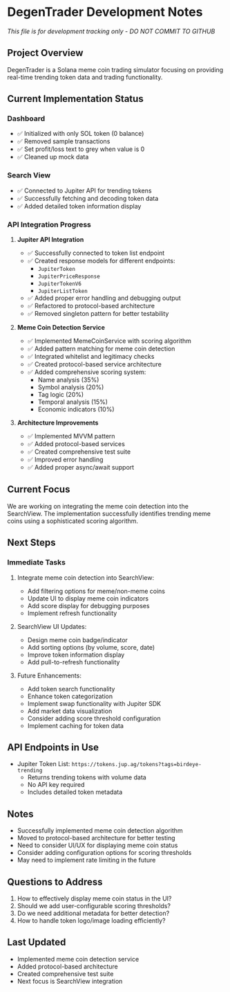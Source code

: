 # DegenTrader Development Notes
*This file is for development tracking only - DO NOT COMMIT TO GITHUB*

## Project Overview
DegenTrader is a Solana meme coin trading simulator focusing on providing real-time trending token data and trading functionality.

## Current Implementation Status

### Dashboard
- ✅ Initialized with only SOL token (0 balance)
- ✅ Removed sample transactions
- ✅ Set profit/loss text to grey when value is 0
- ✅ Cleaned up mock data

### Search View
- ✅ Connected to Jupiter API for trending tokens
- ✅ Successfully fetching and decoding token data
- ✅ Added detailed token information display

### API Integration Progress
1. **Jupiter API Integration**
   - ✅ Successfully connected to token list endpoint
   - ✅ Created response models for different endpoints:
     - `JupiterToken`
     - `JupiterPriceResponse`
     - `JupiterTokenV6`
     - `JupiterListToken`
   - ✅ Added proper error handling and debugging output
   - ✅ Refactored to protocol-based architecture
   - ✅ Removed singleton pattern for better testability

2. **Meme Coin Detection Service**
   - ✅ Implemented MemeCoinService with scoring algorithm
   - ✅ Added pattern matching for meme coin detection
   - ✅ Integrated whitelist and legitimacy checks
   - ✅ Created protocol-based service architecture
   - ✅ Added comprehensive scoring system:
     - Name analysis (35%)
     - Symbol analysis (20%)
     - Tag logic (20%)
     - Temporal analysis (15%)
     - Economic indicators (10%)

3. **Architecture Improvements**
   - ✅ Implemented MVVM pattern
   - ✅ Added protocol-based services
   - ✅ Created comprehensive test suite
   - ✅ Improved error handling
   - ✅ Added proper async/await support

## Current Focus
We are working on integrating the meme coin detection into the SearchView. The implementation successfully identifies trending meme coins using a sophisticated scoring algorithm.

## Next Steps

### Immediate Tasks
1. Integrate meme coin detection into SearchView:
   - Add filtering options for meme/non-meme coins
   - Update UI to display meme coin indicators
   - Add score display for debugging purposes
   - Implement refresh functionality

2. SearchView UI Updates:
   - Design meme coin badge/indicator
   - Add sorting options (by volume, score, date)
   - Improve token information display
   - Add pull-to-refresh functionality

3. Future Enhancements:
   - Add token search functionality
   - Enhance token categorization
   - Implement swap functionality with Jupiter SDK
   - Add market data visualization
   - Consider adding score threshold configuration
   - Implement caching for token data

## API Endpoints in Use
- Jupiter Token List: `https://tokens.jup.ag/tokens?tags=birdeye-trending`
  - Returns trending tokens with volume data
  - No API key required
  - Includes detailed token metadata

## Notes
- Successfully implemented meme coin detection algorithm
- Moved to protocol-based architecture for better testing
- Need to consider UI/UX for displaying meme coin status
- Consider adding configuration options for scoring thresholds
- May need to implement rate limiting in the future

## Questions to Address
1. How to effectively display meme coin status in the UI?
2. Should we add user-configurable scoring thresholds?
3. Do we need additional metadata for better detection?
4. How to handle token logo/image loading efficiently?

## Last Updated
- Implemented meme coin detection service
- Added protocol-based architecture
- Created comprehensive test suite
- Next focus is SearchView integration
